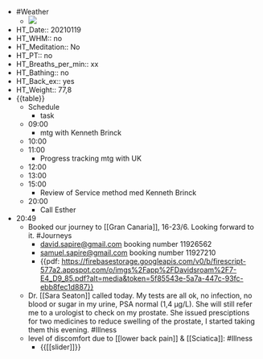 - #Weather
    - ![](https://firebasestorage.googleapis.com/v0/b/firescript-577a2.appspot.com/o/imgs%2Fapp%2FDavidsroam%2F2vynN-8xeM.jpeg?alt=media&token=49796a61-2702-48d8-85c9-d38fea324add)
- HT_Date:: 20210119
- HT_WHM:: no 
- HT_Meditation:: No 
- HT_PT:: no
- HT_Breaths_per_min:: xx 
- HT_Bathing:: no 
- HT_Back_ex:: yes
- HT_Weight:: 77,8
- {{table}} 
    - Schedule 
        - task
    - 09:00
        - mtg with Kenneth Brinck
    - 10:00 
    - 11:00 
        - Progress tracking mtg with UK
    - 12:00
    - 13:00
    - 15:00 
        - Review of Service method med Kenneth Brinck
    - 20:00
        - Call Esther
- 20:49
    - Booked our journey to [[Gran Canaria]], 16-23/6. Looking forward to it. #Journeys
        - david.sapire@gmail.com booking number 11926562
        - samuel.sapire@gmail.com booking number 11927210
        - {{pdf: https://firebasestorage.googleapis.com/v0/b/firescript-577a2.appspot.com/o/imgs%2Fapp%2FDavidsroam%2F7-E4_D9_85.pdf?alt=media&token=5f85543e-5a7a-447c-93fc-ebb8fec1d887}}
    - Dr. [[Sara Seaton]] called today. My tests are all ok, no infection, no blood or sugar in my urine, PSA normal (1,4 µg/L). She will still refer me to a urologist to check on my prostate. She issued presciptions for two medicines to reduce swelling of the prostate, I started taking them this evening. #Illness
    - level of discomfort due to [[lower back pain]] & [[Sciatica]]: #Illness
        - {{[[slider]]}}
